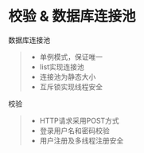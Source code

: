 # 校验 & 数据库连接池

数据库连接池

> - 单例模式，保证唯一
> - list实现连接池
> - 连接池为静态大小
> - 互斥锁实现线程安全

校验

> - HTTP请求采用POST方式
> - 登录用户名和密码校验
> - 用户注册及多线程注册安全
